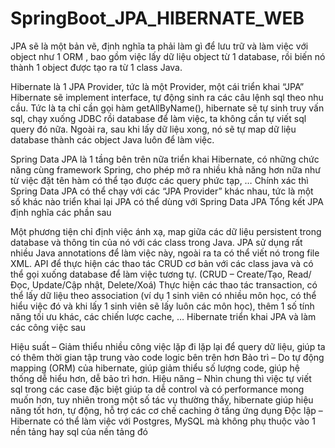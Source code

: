 # SpringBoot_JPA_HIBERNATE_WEB
 JPA sẽ là một bản vẽ, định nghĩa ta phải làm gì để lưu trữ và làm việc với object như 1 ORM , bao gồm việc lấy dữ liệu object từ 1 database, rồi biến nó thành 1 object được tạo ra từ 1 class Java.

Hibernate là 1 JPA Provider, tức là một Provider, một cái triển khai “JPA”
Hibernate sẽ implement interface, tự động sinh ra các câu lệnh sql theo nhu cầu. Tức là ta chỉ cần gọi hàm getAllByName(), hibernate sẽ tự sinh truy vấn sql, chạy xuống JDBC rồi database để làm việc, ta không cần tự viết sql query đó nữa. Ngoài ra, sau khi lấy dữ liệu xong, nó sẽ tự map dữ liệu database thành các object Java luôn để làm việc.

Spring Data JPA là 1 tầng bên trên nữa triển khai Hibernate, có những chức năng cùng framework Spring, cho phép mở ra nhiều khả năng hơn nữa như từ việc đặt tên hàm có thể tạo được các query phức tạp, …
Chính xác thì Spring Data JPA có thể chạy với các “JPA Provider” khác nhau, tức là một số khác nào triển khai lại JPA có thể dùng với Spring Data JPA
Tổng kết
JPA định nghĩa các phần sau

Một phương tiện chỉ định việc ánh xạ, map giữa các dữ liệu persistent trong database và thông tin của nó với các class trong Java. JPA sử dụng rất nhiều Java annotations để làm việc này, ngoài ra ta có thể viết nó trong file XML.
API để thực hiện các thao tác CRUD cơ bản với các class java và có thể gọi xuống database để làm việc tương tự. (CRUD – Create/Tạo, Read/Đọc, Update/Cập nhật, Delete/Xoá)
Thực hiện các thao tác transaction, có thể lấy dữ liệu theo association (ví dụ 1 sinh viên có nhiều môn học, có thể hiểu việc đó và khi lấy 1 sinh viên sẽ lấy luôn các môn học), thêm 1 số tính năng tối ưu khác, các chiến lược cache, …
Hibernate triển khai JPA và làm các công việc sau

Hiệu suất – Giảm thiểu nhiều công việc lặp đi lặp lại để query dữ liệu, giúp ta có thêm thời gian tập trung vào code logic bên trên hơn
Bảo trì – Do tự động mapping (ORM) của hibernate, giúp giảm thiểu số lượng code, giúp hệ thống dễ hiểu hơn, dễ bảo trì hơn.
Hiệu năng – Nhìn chung thì việc tự viết sql trong các case đặc biệt giúp ta dễ control và có performance mong muốn hơn, tuy nhiên trong một số tác vụ thường thấy, hibernate giúp hiệu năng tốt hơn, tự động, hỗ trợ các cơ chế caching ở tầng ứng dụng
Độc lập – Hibernate có thể làm việc với Postgres, MySQL mà không phụ thuộc vào 1 nền tảng hay sql của nền tảng đó
